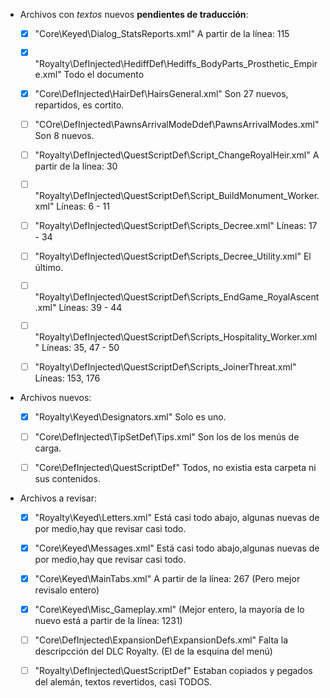 
* Archivos con *textos* nuevos **pendientes de traducción**:

	* [x] "Core\Keyed\Dialog_StatsReports.xml"												A partir de la línea: 115
	
	* [x] "Royalty\DefInjected\HediffDef\Hediffs_BodyParts_Prosthetic_Empire.xml"			Todo el documento

	* [x] "Core\DefInjected\HairDef\HairsGeneral.xml"										Son 27 nuevos, repartidos, es cortito.
			
	* [ ] "COre\DefInjected\PawnsArrivalModeDdef\PawnsArrivalModes.xml"						Son 8 nuevos.

	* [ ] "Royalty\DefInjected\QuestScriptDef\Script_ChangeRoyalHeir.xml"					A partir de la línea: 30

	* [ ] "Royalty\DefInjected\QuestScriptDef\Script_BuildMonument_Worker.xml"				Líneas: 6 - 11

	* [ ] "Royalty\DefInjected\QuestScriptDef\Scripts_Decree.xml"							Líneas: 17 - 34

	* [ ] "Royalty\DefInjected\QuestScriptDef\Scripts_Decree_Utility.xml"					El último.

	* [ ] "Royalty\DefInjected\QuestScriptDef\Scripts_EndGame_RoyalAscent.xml"				Líneas: 39 - 44

	* [ ] "Royalty\DefInjected\QuestScriptDef\Scripts_Hospitality_Worker.xml"				Líneas: 35, 47 - 50

	* [ ] "Royalty\DefInjected\QuestScriptDef\Scripts_JoinerThreat.xml"						Líneas: 153, 176




* Archivos nuevos:

	* [x] "Royalty\Keyed\Designators.xml"				Solo es uno.

	* [ ] "Core\DefInjected\TipSetDef\Tips.xml"			Son los de los menús de carga.

	* [ ] "Core\DefInjected\QuestScriptDef\"			Todos, no existia esta carpeta ni sus contenidos.



* Archivos a revisar:

	* [x] "Royalty\Keyed\Letters.xml"					Está casi todo abajo, algunas nuevas de por medio,hay que revisar casi todo.

	* [x] "Core\Keyed\Messages.xml"						Está casi todo abajo,algunas nuevas de por medio,hay que revisar casi todo.

	* [x] "Core\Keyed\MainTabs.xml"						A partir de la línea: 267 (Pero mejor revisalo entero)

	* [x] "Core\Keyed\Misc_Gameplay.xml"				(Mejor entero, la mayoría de lo nuevo está a partir de la línea: 1231)

	* [ ] "Core\DefInjected\ExpansionDef\ExpansionDefs.xml"		Falta la descripcción del DLC Royalty. (El de la esquina del menú)

	* [ ] "Royalty\DefInjected\QuestScriptDef\"					Estaban copiados y pegados del alemán, textos revertidos, casi TODOS.

